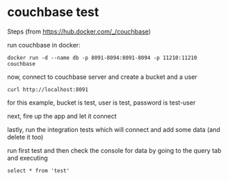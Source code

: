 # couchbase test

Steps (from https://hub.docker.com/_/couchbase)

run couchbase in docker:

`docker run -d --name db -p 8091-8094:8091-8094 -p 11210:11210 couchbase`

now, connect to couchbase server and create a bucket and a user

`curl http://localhost:8091`

for this example, bucket is test, user is test, password is test-user

next, fire up the app and let it connect

lastly, run the integration tests which will connect and add some data (and delete it too)

run first test and then check the console for data by going to the query tab and executing

`select * from 'test'`




